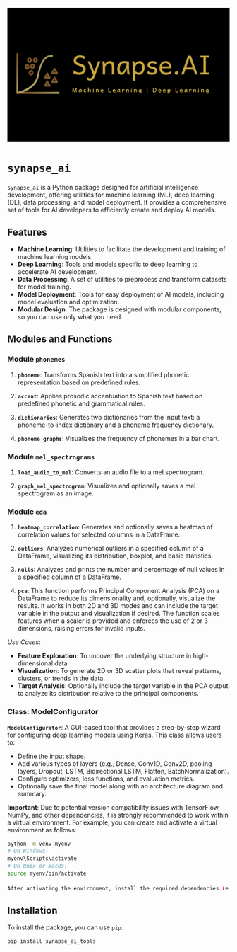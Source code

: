 ![Logo de Synapse.AI](https://github.com/LScelza/Libreria/blob/main/Logo.png)


# `synapse_ai` 

`synapse_ai` is a Python package designed for artificial intelligence development, offering utilities for machine learning (ML), deep learning (DL), data processing, and model deployment. It provides a comprehensive set of tools for AI developers to efficiently create and deploy AI models.

## Features

- **Machine Learning**: Utilities to facilitate the development and training of machine learning models.
- **Deep Learning**: Tools and models specific to deep learning to accelerate AI development.
- **Data Processing**: A set of utilities to preprocess and transform datasets for model training.
- **Model Deployment**: Tools for easy deployment of AI models, including model evaluation and optimization.
- **Modular Design**: The package is designed with modular components, so you can use only what you need.

## Modules and Functions


### **Module `phonemes`**

1. **`phoneme`**: Transforms Spanish text into a simplified phonetic representation based on predefined rules.

2. **`accent`**: Applies prosodic accentuation to Spanish text based on predefined phonetic and grammatical rules.

3. **`dictionaries`**: Generates two dictionaries from the input text: a phoneme-to-index dictionary and a phoneme frequency dictionary.

4. **`phoneme_graphs`**: Visualizes the frequency of phonemes in a bar chart.


### **Module `mel_spectrograms`**

1. **`load_audio_to_mel`**: Converts an audio file to a mel spectrogram.

2. **`graph_mel_spectrogram`**: Visualizes and optionally saves a mel spectrogram as an image.


### **Module `eda`**

1. **`heatmap_correlation`**: Generates and optionally saves a heatmap of correlation values for selected columns in a DataFrame.

2. **`outliers`**: Analyzes numerical outliers in a specified column of a DataFrame, visualizing its distribution, boxplot, and basic statistics.

3. **`nulls`**: Analyzes and prints the number and percentage of null values in a specified column of a DataFrame.

4. **`pca`**: This function performs Principal Component Analysis (PCA) on a DataFrame to reduce its dimensionality and, optionally, visualize the results. It works in both 2D and 3D modes and can include the target variable in the output and visualization if desired. The function scales features when a scaler is provided and enforces the use of 2 or 3 dimensions, raising errors for invalid inputs.

*Use Cases*:
- **Feature Exploration**: To uncover the underlying structure in high-dimensional data.
- **Visualization**: To generate 2D or 3D scatter plots that reveal patterns, clusters, or trends in the data.
- **Target Analysis**: Optionally include the target variable in the PCA output to analyze its distribution relative to the principal components.


### Class: ModelConfigurator

**`ModelConfigurator`**: A GUI-based tool that provides a step-by-step wizard for configuring deep learning models using Keras. This class allows users to:
- Define the input shape.
- Add various types of layers (e.g., Dense, Conv1D, Conv2D, pooling layers, Dropout, LSTM, Bidirectional LSTM, Flatten, BatchNormalization).
- Configure optimizers, loss functions, and evaluation metrics.
- Optionally save the final model along with an architecture diagram and summary.

**Important**: Due to potential version compatibility issues with TensorFlow, NumPy, and other dependencies, it is strongly recommended to work within a virtual environment. For example, you can create and activate a virtual environment as follows:

```bash
python -m venv myenv
# On Windows:
myenv\Scripts\activate
# On Unix or macOS:
source myenv/bin/activate

After activating the environment, install the required dependencies (e.g., Python, TensorFlow, NumPy) within it.
```

## Installation

To install the package, you can use `pip`:

```bash
pip install synapse_ai_tools
